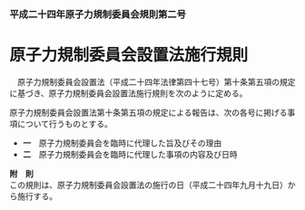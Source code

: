 ### 平成二十四年原子力規制委員会規則第二号  
# 原子力規制委員会設置法施行規則  
　原子力規制委員会設置法（平成二十四年法律第四十七号）第十条第五項の規定に基づき、原子力規制委員会設置法施行規則を次のように定める。  
  
原子力規制委員会設置法第十条第五項の規定による報告は、次の各号に掲げる事項について行うものとする。  
* **一**　原子力規制委員会を臨時に代理した旨及びその理由  
* **二**　原子力規制委員会を臨時に代理した事項の内容及び日時  
  
**附　則**  
この規則は、原子力規制委員会設置法の施行の日（平成二十四年九月十九日）から施行する。  
  
